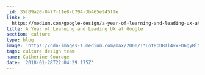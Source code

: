 ```yaml
---
_id: 35f09a20-0477-11e8-b794-3b465e945ffe
link: >-
  https://medium.com/google-design/a-year-of-learning-and-leading-ux-at-google-c81577b3cb56
title: A Year of Learning and Leading UX at Google
section: culture
type: blog
image: 'https://cdn-images-1.medium.com/max/2000/1*LotRpDBTl4vxFD6gyBlNOw.png'
tags: culture design team
name: Catherine Courage
date: '2018-01-28T22:04:29.175Z'
---
```

